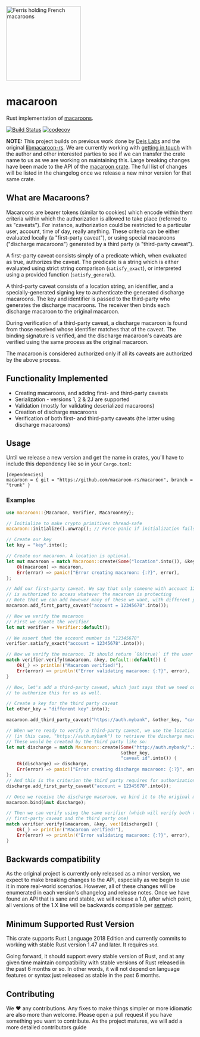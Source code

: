 <img src="https://svgshare.com/i/JxB.svg" alt="Ferris holding French macaroons" width="200"/>

# macaroon

Rust implementation of
[macaroons](https://research.google.com/pubs/pub41892.html).

[![Build Status](https://github.com/macaroon-rs/macaroon/workflows/build_and_test/badge.svg?branch=trunk)](https://github.com/macaroon-rs/macaroon/actions)
[![codecov](https://codecov.io/gh/macaroon-rs/macaroon/branch/trunk/graph/badge.svg)](https://codecov.io/gh/macaroon-rs/macaroon)

**NOTE:** This project builds on previous work done by [Deis Labs](https://github.com/deislabs/libmacaroon-rs)
and the original [libmacaroon-rs](https://github.com/jacklund/libmacaroon-rs).
We are currently working with [getting in touch](https://github.com/jacklund/libmacaroon-rs/issues/4)
with the author and other interested parties to see if we can transfer the crate
name to us as we are working on maintaining this. Large breaking changes have been made to the API of the [macaroon crate](https://crates.io/crates/macaroon). The full list of changes will be listed in
the changelog once we release a new minor version for that same crate.

## What are Macaroons?

Macaroons are bearer tokens (similar to cookies) which encode within them
criteria within which the authorization is allowed to take place (referred to as
"caveats"). For instance, authorization could be restricted to a particular
user, account, time of day, really anything. These criteria can be either
evaluated locally (a "first-party caveat"), or using special macaroons
("discharge macaroons") generated by a third party (a "third-party caveat").

A first-party caveat consists simply of a predicate which, when evaluated as
true, authorizes the caveat. The predicate is a string which is either evaluated
using strict string comparison (`satisfy_exact`), or interpreted using a
provided function (`satisfy_general`).

A third-party caveat consists of a location string, an identifier, and a
specially-generated signing key to authenticate the generated discharge
macaroons. The key and identifier is passed to the third-party who generates the
discharge macaroons. The receiver then binds each discharge macaroon to the
original macaroon.

During verification of a third-party caveat, a discharge macaroon is found from
those received whose identifier matches that of the caveat. The binding
signature is verified, and the discharge macaroon's caveats are verified using
the same process as the original macaroon.

The macaroon is considered authorized only if all its caveats are authorized by
the above process.

## Functionality Implemented

- Creating macaroons, and adding first- and third-party caveats
- Serialization - versions 1, 2 & 2J are supported
- Validation (mostly for validating deserialized macaroons)
- Creation of discharge macaroons
- Verification of both first- and third-party caveats (the latter using
  discharge macaroons)

## Usage

Until we release a new version and get the name in crates, you'll have to
include this dependency like so in your `Cargo.toml`:

```
[dependencies]
macaroon = { git = "https://github.com/macaroon-rs/macaroon", branch = "trunk" }
```

### Examples

```rust
use macaroon::{Macaroon, Verifier, MacaroonKey};

// Initialize to make crypto primitives thread-safe
macaroon::initialize().unwrap(); // Force panic if initialization fails

// Create our key
let key = "key".into();

// Create our macaroon. A location is optional.
let mut macaroon = match Macaroon::create(Some("location".into()), &key, "id".into()) {
    Ok(macaroon) => macaroon,
    Err(error) => panic!("Error creating macaroon: {:?}", error),
};

// Add our first-party caveat. We say that only someone with account 12345678
// is authorized to access whatever the macaroon is protecting
// Note that we can add however many of these we want, with different predicates
macaroon.add_first_party_caveat("account = 12345678".into());

// Now we verify the macaroon
// First we create the verifier
let mut verifier = Verifier::default();

// We assert that the account number is "12345678"
verifier.satisfy_exact("account = 12345678".into());

// Now we verify the macaroon. It should return `Ok(true)` if the user is authorized
match verifier.verify(&macaroon, &key, Default::default()) {
    Ok(_) => println!("Macaroon verified!"),
    Err(error) => println!("Error validating macaroon: {:?}", error),
}

// Now, let's add a third-party caveat, which just says that we need our third party
// to authorize this for us as well.

// Create a key for the third party caveat
let other_key = "different key".into();

macaroon.add_third_party_caveat("https://auth.mybank", &other_key, "caveat id".into());

// When we're ready to verify a third-party caveat, we use the location
// (in this case, "https://auth.mybank") to retrieve the discharge macaroons we use to verify.
// These would be created by the third party like so:
let mut discharge = match Macaroon::create(Some("http://auth.mybank/".into()),
                                           &other_key,
                                           "caveat id".into()) {
    Ok(discharge) => discharge,
    Err(error) => panic!("Error creating discharge macaroon: {:?}", error),
};
// And this is the criterion the third party requires for authorization
discharge.add_first_party_caveat("account = 12345678".into());

// Once we receive the discharge macaroon, we bind it to the original macaroon
macaroon.bind(&mut discharge);

// Then we can verify using the same verifier (which will verify both the existing
// first-party caveat and the third party one)
match verifier.verify(&macaroon, &key, vec![discharge]) {
    Ok(_) => println!("Macaroon verified!"),
    Err(error) => println!("Error validating macaroon: {:?}", error),
}
```

## Backwards compatibility

As the original project is currently only released as a minor version, we expect to make
breaking changes to the API, especially as we begin to use it in more real-world
scenarios. However, all of these changes will be enumerated in each version's
changelog and release notes. Once we have found an API that is sane and stable,
we will release a 1.0, after which point, all versions of the 1.X line will be
backwards compatible per [semver](https://semver.org).

## Minimum Supported Rust Version

This crate supports Rust Language 2018 Edition and currently commits to working
with stable Rust version 1.47 and later. It requires `std`.

Going forward, it should support every stable version of Rust, and at any given
time maintain compatibility with stable versions of Rust released in the past 6
months or so.  In other words, it will not depend on language features or
syntax just released as stable in the past 6 months.

## Contributing

We :heart: any contributions. Any fixes to make things simpler or more idiomatic
are also more than welcome. Please open a pull request if you have something you
want to contribute. As the project matures, we will add a more detailed
contributors guide

